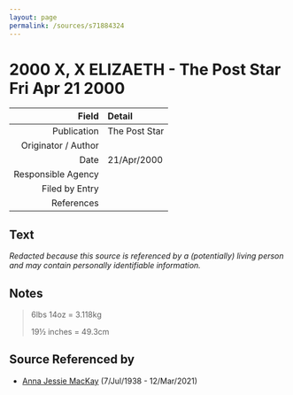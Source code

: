 ```yaml
---
layout: page
permalink: /sources/s71884324
---
```


# 2000 X, X ELIZAETH - The Post Star Fri Apr 21 2000

Field | Detail
---:|:---
Publication | The Post Star
Originator / Author | 
Date | 21/Apr/2000
Responsible Agency | 
Filed by Entry | 
References | 

## Text

_Redacted because this source is referenced by a (potentially) living person and may contain personally identifiable information._

## Notes

> 6lbs 14oz = 3.118kg
>
> 19½ inches = 49.3cm
>


## Source Referenced by

* [Anna Jessie MacKay](../people/@41265374@-anna-jessie-mackay-b1938-7-7-d2021-3-12.md) (7/Jul/1938 - 12/Mar/2021)
